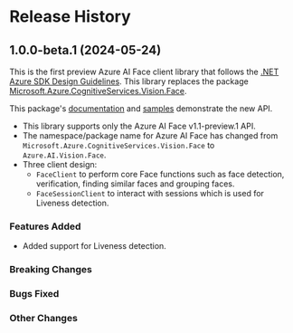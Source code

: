 # Release History

## 1.0.0-beta.1 (2024-05-24)

This is the first preview Azure AI Face client library that follows the [.NET Azure SDK Design Guidelines](https://azure.github.io/azure-sdk/dotnet_introduction.html).
This library replaces the package [Microsoft.Azure.CognitiveServices.Vision.Face](https://www.nuget.org/packages/Microsoft.Azure.CognitiveServices.Vision.Face).

This package's [documentation](https://github.com/Azure/azure-sdk-for-net/tree/main/sdk/face/Azure.AI.Vision.Face/README.md) and [samples](https://github.com/Azure/azure-sdk-for-net/tree/main/sdk/face/Azure.AI.Vision.Face/samples/README.md) demonstrate the new API.

- This library supports only the Azure AI Face v1.1-preview.1 API.
- The namespace/package name for Azure AI Face has changed from `Microsoft.Azure.CognitiveServices.Vision.Face` to `Azure.AI.Vision.Face`.
- Three client design:
  - `FaceClient` to perform core Face functions such as face detection, verification, finding similar faces and grouping faces.
  - `FaceSessionClient` to interact with sessions which is used for Liveness detection.

### Features Added

- Added support for Liveness detection.

### Breaking Changes

### Bugs Fixed

### Other Changes
